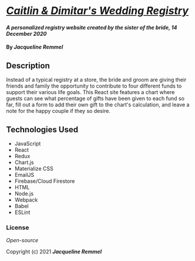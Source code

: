 # _[Caitlin & Dimitar's Wedding Registry](https://marriage-is-expensive.web.app/)_

#### _A personalized registry website created by the sister of the bride, 14 December 2020_

#### By _**Jacqueline Remmel**_

## Description

Instead of a typical registry at a store, the bride and groom are giving their friends and family the opportunity to contribute to four different funds to support their various life goals. This React site features a chart where guests can see what percentage of gifts have been given to each fund so far, fill out a form to add their own gift to the chart's calculation, and leave a note for the happy couple if they so desire.

## Technologies Used

* JavaScript
* React
* Redux
* Chart.js
* Materialize CSS
* EmailJS
* Firebase/Cloud Firestore
* HTML
* Node.js
* Webpack
* Babel
* ESLint

### License

*Open-source*

Copyright (c) 2021 **_Jacqueline Remmel_**